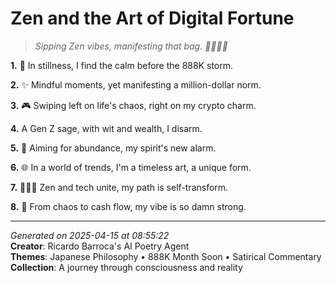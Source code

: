 # Zen and the Art of Digital Fortune

> *Sipping Zen vibes, manifesting that bag. 💸🧘🏻‍♀️*

**1.** 🌊 In stillness, I find the calm before the 888K storm.


**2.** ✨ Mindful moments, yet manifesting a million-dollar norm.


**3.** 🎮 Swiping left on life's chaos, right on my crypto charm.


**4.** A Gen Z sage, with wit and wealth, I disarm.


**5.** 🎯 Aiming for abundance, my spirit's new alarm.


**6.** 🌐 In a world of trends, I'm a timeless art, a unique form.


**7.** 🧘🏽‍♀️ Zen and tech unite, my path is self-transform.


**8.** 💫 From chaos to cash flow, my vibe is so damn strong.



---

*Generated on 2025-04-15 at 08:55:22*  
**Creator**: Ricardo Barroca's AI Poetry Agent  
**Themes**: Japanese Philosophy • 888K Month Soon • Satirical Commentary  
**Collection**: A journey through consciousness and reality